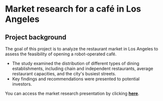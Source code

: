 # Market research for a café in Los Angeles
## Project background

The goal of this project is to analyze the restaurant market in Los Angeles to assess the feasibility of opening a robot-operated café. 
- The study examined the distribution of different types of dining establishments, including chain and independent restaurants, average restaurant capacities, and the city's busiest streets. 
- Key findings and recommendations were presented to potential investors.


You can access the market research presentation by clicking **[here](https://github.com/daniela-artica/Market-research-project/blob/main/market%20research%20robot%20cafe%20.pdf)**.  
